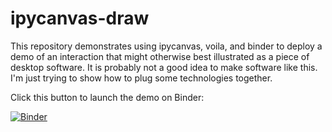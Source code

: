 # ipycanvas-draw

This repository demonstrates using ipycanvas, voila, and binder to deploy a demo of an interaction that might otherwise best illustrated as a piece of desktop software. It is probably not a good idea to make software like this. I'm just trying to show how to plug some technologies together.

Click this button to launch the demo on Binder:

[![Binder](https://mybinder.org/badge_logo.svg)](https://mybinder.org/v2/gh/rndmcnlly/ipycanvas-draw/HEAD?urlpath=voila%2Frender%2FDemo.ipynb)
